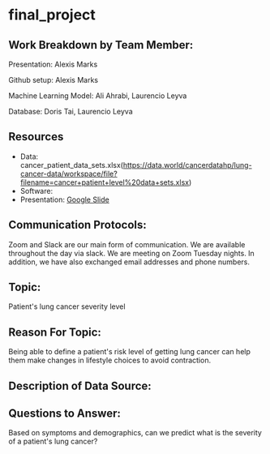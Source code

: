 # final_project

## Work Breakdown by Team Member:
Presentation: Alexis Marks

Github setup: Alexis Marks

Machine Learning Model: Ali Ahrabi, Laurencio Leyva

Database: Doris Tai, Laurencio Leyva

## Resources
 - Data: cancer_patient_data_sets.xlsx(https://data.world/cancerdatahp/lung-cancer-data/workspace/file?filename=cancer+patient+level%20data+sets.xlsx)
 - Software:
 - Presentation: [Google Slide](https://docs.google.com/presentation/d/1guxs3ptq4deP423Sn5jP52Q2Tn-MhQibTpFD0THmf88/edit?usp=sharing) 
 
## Communication Protocols:
Zoom and Slack are our main form of communication. We are available throughout the day via slack. We are meeting on Zoom Tuesday nights. In addition, we have also exchanged email addresses and phone numbers.  

## Topic:
Patient's lung cancer severity level

## Reason For Topic:
Being able to define a patient's risk level of getting lung cancer can help them make changes in lifestyle choices to avoid contraction.

## Description of Data Source:

## Questions to Answer:
Based on symptoms and demographics, can we predict what is the severity of a patient's lung cancer?
